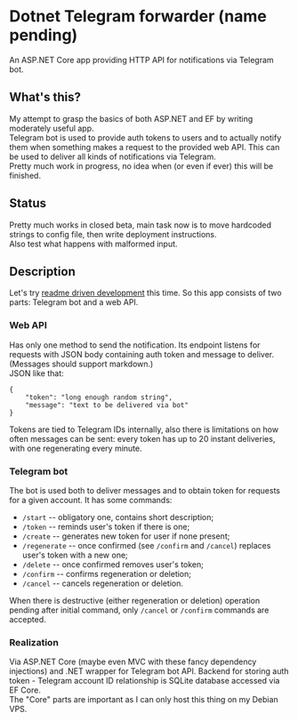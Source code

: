 # Dotnet Telegram forwarder (name pending)  
An ASP.NET Core app providing HTTP API for notifications via Telegram bot.  

## What's this?
My attempt to grasp the basics of both ASP.NET and EF by writing moderately useful app.  
Telegram bot is used to provide auth tokens to users and to actually notify them when something makes a request to the provided web API. 
This can be used to deliver all kinds of notifications via Telegram.  
Pretty much work in progress, no idea when (or even if ever) this will be finished.

## Status
Pretty much works in closed beta, main task now is to move hardcoded strings to config file, then write deployment instructions.  
Also test what happens with malformed input.

## Description
Let's try [readme driven development](http://tom.preston-werner.com/2010/08/23/readme-driven-development.html) this time. So this app consists of two parts: Telegram bot and a web API.

### Web API
Has only one method to send the notification. Its endpoint listens for requests with JSON body containing auth token and message to deliver. (Messages should support markdown.)  
JSON like that:
```
{
	"token": "long enough random string",
	"message": "text to be delivered via bot"
}
```
Tokens are tied to Telegram IDs internally, also there is limitations on how often messages can be sent: every token has up to 20 instant deliveries, 
with one regenerating every minute.  

### Telegram bot
The bot is used both to deliver messages and to obtain token for requests for a given account.
It has some commands:
* `/start` -- obligatory one, contains short description;
* `/token` -- reminds user's token if there is one;
* `/create` -- generates new token for user if none present;
* `/regenerate` -- once confirmed (see `/confirm` and `/cancel`) replaces user's token with a new one;
* `/delete` -- once confirmed removes user's token;
* `/confirm` -- confirms regeneration or deletion;
* `/cancel` -- cancels regeneration or deletion.  

When there is destructive (either regeneration or deletion) operation pending after initial command, only `/cancel` or `/confirm` commands are
accepted.

### Realization
Via ASP.NET Core (maybe even MVC with these fancy dependency injections) and .NET wrapper for Telegram bot API. Backend for storing
auth token - Telegram account ID relationship is SQLite database accessed via EF Core.  
The "Core" parts are important as I can only host this thing on my Debian VPS.